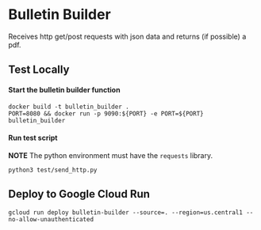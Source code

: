 # Bulletin Builder
Receives http get/post requests with json data and returns (if possible) a pdf.

## Test Locally

#### Start the bulletin builder function
```
docker build -t bulletin_builder .
PORT=8080 && docker run -p 9090:${PORT} -e PORT=${PORT} bulletin_builder
```

#### Run test script
**NOTE** The python environment must have the `requests` library.
```
python3 test/send_http.py
```

## Deploy to Google Cloud Run
```
gcloud run deploy bulletin-builder --source=. --region=us.central1 --no-allow-unauthenticated
```
